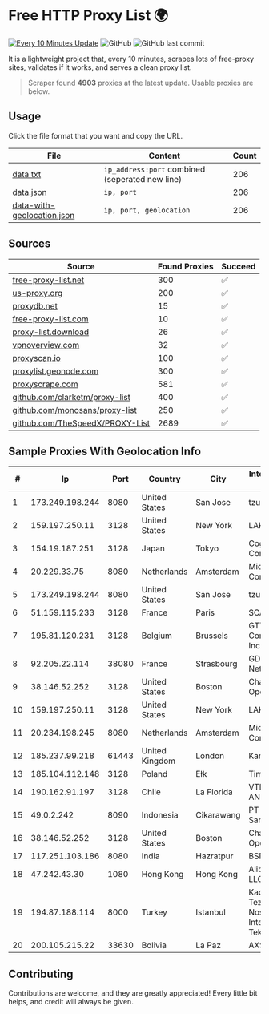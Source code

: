 
# Free HTTP Proxy List 🌍

[![Every 10 Minutes Update](https://github.com/mertguvencli/http-proxy-list/actions/workflows/main.yml/badge.svg?branch=main)](https://github.com/mertguvencli/http-proxy-list/actions/workflows/main.yml)
![GitHub](https://img.shields.io/github/license/mertguvencli/http-proxy-list)
![GitHub last commit](https://img.shields.io/github/last-commit/mertguvencli/http-proxy-list)

It is a lightweight project that, every 10 minutes, scrapes lots of free-proxy sites, validates if it works, and serves a clean proxy list.


> Scraper found **4903** proxies at the latest update. Usable proxies are below.

## Usage

Click the file format that you want and copy the URL.


|File|Content|Count|
|----|-------|-----|
|[data.txt](https://raw.githubusercontent.com/mertguvencli/http-proxy-list/main/proxy-list/data.txt)|`ip_address:port` combined (seperated new line)|206|
|[data.json](https://raw.githubusercontent.com/mertguvencli/http-proxy-list/main/proxy-list/data.json)|`ip, port`|206|
|[data-with-geolocation.json](https://raw.githubusercontent.com/mertguvencli/http-proxy-list/main/proxy-list/data-with-geolocation.json)|`ip, port, geolocation`|206|

## Sources

|Source|Found Proxies|Succeed|
|------|-------------|-------|
|[free-proxy-list.net](https://free-proxy-list.net)|300|✅|
|[us-proxy.org](https://www.us-proxy.org)|200|✅|
|[proxydb.net](http://proxydb.net)|15|✅|
|[free-proxy-list.com](https://free-proxy-list.com/?page=&port=&type%5B%5D=http&type%5B%5D=https&up_time=0&search=Search)|10|✅|
|[proxy-list.download](https://www.proxy-list.download/HTTP)|26|✅|
|[vpnoverview.com](https://vpnoverview.com/privacy/anonymous-browsing/free-proxy-servers)|32|✅|
|[proxyscan.io](https://www.proxyscan.io)|100|✅|
|[proxylist.geonode.com](https://proxylist.geonode.com/api/proxy-list?limit=300&page=1&sort_by=lastChecked&sort_type=desc&protocols=http,https)|300|✅|
|[proxyscrape.com](https://api.proxyscrape.com/v2/?request=displayproxies&protocol=http&timeout=10000&country=all&ssl=all&anonymity=all)|581|✅|
|[github.com/clarketm/proxy-list](https://raw.githubusercontent.com/clarketm/proxy-list/master/proxy-list-raw.txt)|400|✅|
|[github.com/monosans/proxy-list](https://raw.githubusercontent.com/monosans/proxy-list/main/proxies/http.txt)|250|✅|
|[github.com/TheSpeedX/PROXY-List](https://raw.githubusercontent.com/TheSpeedX/PROXY-List/master/http.txt)|2689|✅|


## Sample Proxies With Geolocation Info

|#|Ip|Port|Country|City|Internet Service Provider|
|-|--|----|-------|----|-------------------------|
|1|173.249.198.244|8080|United States|San Jose|tzulo, inc.|
|2|159.197.250.11|3128|United States|New York|LAKSH|
|3|154.19.187.251|3128|Japan|Tokyo|Cogent Communications|
|4|20.229.33.75|8080|Netherlands|Amsterdam|Microsoft Corporation|
|5|173.249.198.244|8080|United States|San Jose|tzulo, inc.|
|6|51.159.115.233|3128|France|Paris|SCALEWAY|
|7|195.81.120.231|3128|Belgium|Brussels|GTT Communications Inc.|
|8|92.205.22.114|38080|France|Strasbourg|GD MASS Network|
|9|38.146.52.252|3128|United States|Boston|Charles River Operation|
|10|159.197.250.11|3128|United States|New York|LAKSH|
|11|20.234.198.245|8080|Netherlands|Amsterdam|Microsoft Corporation|
|12|185.237.99.218|61443|United Kingdom|London|Kamatera Inc|
|13|185.104.112.148|3128|Poland|Ełk|Timeweb-Artnet|
|14|190.162.91.197|3128|Chile|La Florida|VTR BANDA ANCHA S.A.|
|15|49.0.2.242|8090|Indonesia|Cikarawang|PT Usaha Adi Sanggoro|
|16|38.146.52.252|3128|United States|Boston|Charles River Operation|
|17|117.251.103.186|8080|India|Hazratpur|BSNL Internet|
|18|47.242.43.30|1080|Hong Kong|Hong Kong|Alibaba.com LLC|
|19|194.87.188.114|8000|Turkey|Istanbul|Kadir Huseyin Tezcan Nosspeed Internet Teknolojileri|
|20|200.105.215.22|33630|Bolivia|La Paz|AXS Bolivia S. A.|



## Contributing

Contributions are welcome, and they are greatly appreciated! Every
little bit helps, and credit will always be given.

